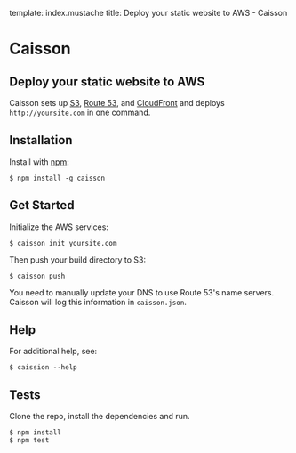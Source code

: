 template: index.mustache
title: Deploy your static website to AWS - Caisson

# Caisson

## Deploy your static website to AWS

Caisson sets up [S3](http://aws.amazon.com/s3/), [Route 53](http://aws.amazon.com/route53/), and [CloudFront](http://aws.amazon.com/cloudfront/) and deploys `http://yoursite.com` in one command.

## Installation

Install with [npm](https://npmjs.org/package/caisson):

```
$ npm install -g caisson
```

## Get Started

Initialize the AWS services:

```
$ caisson init yoursite.com
```

Then push your build directory to S3:

```
$ caisson push
```

You need to manually update your DNS to use Route 53's name servers. Caisson will log this information in `caisson.json`.

## Help

For additional help, see:

```
$ caission --help
```

## Tests

Clone the repo, install the dependencies and run.

```
$ npm install
$ npm test
```